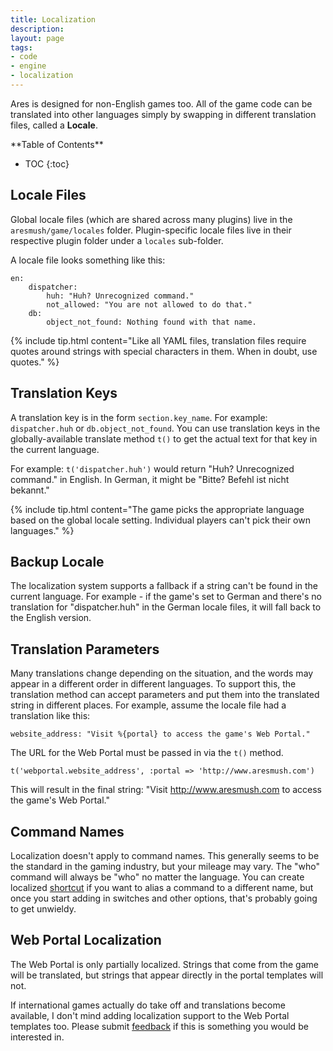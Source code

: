 ```yaml
---
title: Localization
description:
layout: page
tags: 
- code
- engine
- localization
---
```


Ares is designed for non-English games too.  All of the game code can be translated into other languages simply by swapping in different translation files, called a **Locale**.

<div id="inline_toc" markdown="1">
**Table of Contents**

* TOC
{:toc}
</div>

## Locale Files

Global locale files (which are shared across many plugins) live in the `aresmush/game/locales` folder.   Plugin-specific locale files live in their respective plugin folder under a `locales` sub-folder.

A locale file looks something like this:

    en:
        dispatcher:
            huh: "Huh? Unrecognized command."
            not_allowed: "You are not allowed to do that."
        db:
            object_not_found: Nothing found with that name.

{% include tip.html content="Like all YAML files, translation files require quotes around strings with special characters in them.  When in doubt, use quotes." %}

## Translation Keys

A translation key is in the form `section.key_name`.  For example:  `dispatcher.huh` or `db.object_not_found`.   You can use translation keys in the globally-available translate method `t()` to get the actual text for that key in the current language.

For example:  `t('dispatcher.huh')` would return "Huh?  Unrecognized command." in English.  In German, it might be "Bitte?  Befehl ist nicht bekannt."

{% include tip.html content="The game picks the appropriate language based on the global locale setting.  Individual players can't pick their own languages." %}
 
## Backup Locale

The localization system supports a fallback if a string can't be found in the current language.  For example - if the game's set to German and there's no translation for "dispatcher.huh" in the German locale files, it will fall back to the English version.

## Translation Parameters

Many translations change depending on the situation, and the words may appear in a different order in different languages.  To support this, the translation method can accept parameters and put them into the translated string in different places.  For example, assume the locale file had a translation like this:

    website_address: "Visit %{portal} to access the game's Web Portal."

The URL for the Web Portal must be passed in via the `t()` method.

    t('webportal.website_address', :portal => 'http://www.aresmush.com')

This will result in the final string:  "Visit http://www.aresmush.com to access the game's Web Portal."

## Command Names

Localization doesn't apply to command names. This generally seems to be the standard in the gaming industry, but your mileage may vary. The "who" command will always be "who" no matter the language. You can create localized [shortcut](/tutorials/code/shortcuts.html) if you want to alias a command to a different name, but once you start adding in switches and other options, that's probably going to get unwieldy.

## Web Portal Localization

The Web Portal is only partially localized.  Strings that come from the game will be translated, but strings that appear directly in the portal templates will not.

If international games actually do take off and translations become available, I don't mind adding localization support to the Web Portal templates too.  Please submit [feedback](/feedback.html) if this is something you would be interested in.